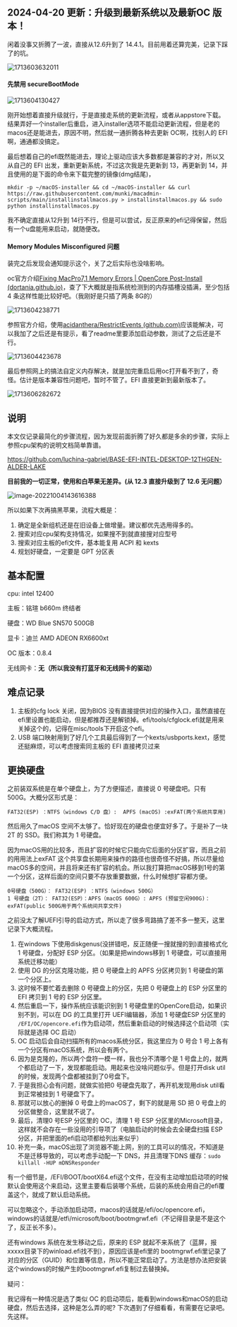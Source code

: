 ## 2024-04-20 更新：升级到最新系统以及最新OC 版本！

闲着没事又折腾了一波，直接从12.6升到了 14.4.1。目前用着还算完美，记录下踩了的坑。

![1713603632011](assets/readme/1713603632011.png)

#### 先禁用 secureBootMode

![1713604130427](assets/readme/1713604130427.png)

刚开始想着直接升级就行，于是直接走系统的更新流程，或者从appstore下载。结果弄好一个installer后重启，进入installer选项不能启动更新流程，但是老的macos还是能进去，原因不明，然后就一通折腾各种去更新 OC啊，找别人的 EFI 啊，通通都没搞定。

最后想着自己的efi既然能进去，理论上驱动应该大多数都是兼容的才对，所以又从自己的 EFI 出发，重新更新系统，不过这次我是先更新到 13，再更新到 14，并且使用的是下面的命令来下载完整的镜像(dmg结尾)，

```shell
mkdir -p ~/macOS-installer && cd ~/macOS-installer && curl https://raw.githubusercontent.com/munki/macadmin-scripts/main/installinstallmacos.py > installinstallmacos.py && sudo python installinstallmacos.py
```

我不确定直接从12升到 14行不行，但是可以尝试，反正原来的efi记得保留，然后有一个u盘能用来启动，就随便改。

#### Memory Modules Misconfigured 问题

装完之后发现会通知提示这个，关了之后实际也没啥影响。

oc官方介绍[Fixing MacPro7,1 Memory Errors | OpenCore Post-Install (dortania.github.io)](https://dortania.github.io/OpenCore-Post-Install/universal/memory.html#mapping-our-memory)，查了下大概就是指系统检测到的内存插槽没插满，至少包括 4 条这样性能比较好吧。（我刚好是只插了两条 8G的）

![1713604238771](assets/readme/1713604238771.png)

参照官方介绍，使用[acidanthera/RestrictEvents (github.com)](https://github.com/acidanthera/RestrictEvents)应该能解决，可以我加了之后还是有提示，看了readme里要添加启动参数，测试了之后还是不行。

![1713604423678](assets/readme/1713604423678.png)

最后参照网上的搞法自定义内存解决，就是加完重启后用oc打开看不到了，奇怪。估计是版本兼容性问题吧，暂时不管了。EFI 直接更新到最新版本了。

![1713606282672](assets/readme/1713606282672.png)

## 说明

本文仅记录最简化的步骤流程，因为发现前面折腾了好久都是多余的步骤，实际上参照cpu架构的说明文档简单靠谱。

https://github.com/luchina-gabriel/BASE-EFI-INTEL-DESKTOP-12THGEN-ALDER-LAKE

**目前我的一切正常，使用和白苹果无差异。(从 12.3 直接升级到了 12.6 无问题）**

![image-20221004143616388](./assets/image-20221004143616388.png)

所以如果下次再搞黑苹果，流程大概是：

1. 确定是全新组机还是在旧设备上做增量。建议都优先选用得多的。
2. 搜索对应cpu架构支持情况，如果搜不到就直接搜对应型号
3. 搜索对应主板的efi文件，基本能复用 ACPI 和 kexts
4. 规划好硬盘，一定要是 GPT 分区表

## 基本配置

cpu: intel 12400

主板：铭瑄 b660m 终结者

硬盘：WD Blue SN570 500GB

显卡：迪兰 AMD ADEON RX6600xt

OC 版本：0.8.4

无线网卡：**无（所以我没有打蓝牙和无线网卡的驱动）**

## 难点记录

1. 主板的cfg lock 关闭，因为BIOS 没有直接提供对应的操作入口，虽然直接在efi里设置也能启动，但是都推荐还是解锁掉。efi/tools/cfglock.efi就是用来关掉这个的，记得在misc/tools下开启这个efi。
2. USB 端口映射用到了好几个工具最后得到了一个kexts/usbports.kext，感觉还挺麻烦，可以考虑搜索同主板的 EFI 直接拷贝过来

## 更换硬盘

之前装双系统是在单个硬盘上，为了方便描述，直接说 0 号硬盘吧。只有 500G。大概分区形式是：

`FAT32(ESP) ：NTFS（windows C/D 盘）:  APFS (macOS) :exFAT(两个系统共享用)`

然后用久了macOS 空间不太够了。恰好现在的硬盘也便宜好多了。于是补了一块 2T 的 SSD。我们称其为 1 号硬盘。

因为macOS用的比较多，而且扩容的时候它只能向它后面的分区扩容，而且之前的用用法上exFAT 这个共享盘长期用来操作的路径也很奇怪不好搞，所以尽量给macOS多的空间，并且将来还有扩容的机会。所以我打算把macOS移到1号的第一个分区，这样后面的空间只要不存放重要数据，什么时候想扩容都方便。

```
0号硬盘（500G）： FAT32(ESP) ：NTFS（windows 500G）
1 号硬盘（2T）： FAT32(ESP）：APFS（macOS 600G）: APFS (预留空闲900G)：exFAT(public 500G用于两个系统间共享文件)
```

之前没太了解UEFI引导的启动方式，所以走了很多弯路搞了差不多一整天，这里记录下大概流程。

1. 在windows 下使用diskgenus(没拼错吧，反正随便一搜就搜的到)直接格式化 1 号硬盘，分配好 ESP 分区。（如果是把windows移到 1 号硬盘，可以直接用系统迁移功能）
2. 使用 DG 的分区克隆功能，把 0 号硬盘上的 APFS 分区拷贝到 1 号硬盘的第一个分区上。
3. 这时候不要忙着去删除 0 号硬盘上的分区，先把 0 号硬盘上的 ESP 分区里的 EFI 拷贝到 1 号的 ESP 分区里。
4. 然后重启一下，操作系统应该能识别到 1 号硬盘里的OpenCore启动，如果识别不到，可以在 DG 的工具里打开 UEFI编辑器，添加 1 号硬盘ESP 分区里的 `/EFI/OC/opencore.efi`作为启动项，然后重新启动的时候选择这个启动项（实际就是选择 OC 启动）
5. OC 启动后会自动扫描所有的macos系统分区，我这里应为 0 号合 1 号上各有一个分区有macOS系统，所以会有两个。
6. 因为是克隆的，所以两个盘符一模一样，我也分不清哪个是 1 号盘上的，就两个都启动了一下，发现都能启动。用起来也没啥问题似乎。但是打开disk util的时候，发现两个盘都被挂到了0号盘下。
7. 于是我担心会有问题，就做实验把0 号硬盘先取了，再开机发现用disk util看到正常被挂到 1 号硬盘下了。
8. 那就可以放心的删掉 0 号盘上的macOS了，剩下的就是用 SD 把 0 号盘上的分区做整合，这里就不说了。
9. 最后，清理0 号ESP 分区里的 OC，清理 1 号 ESP 分区里的Microsoft目录，这样就不会存在一些没用的引导项了（电脑启动的时候会去全硬盘扫描 ESP 分区，并把里面的efi启动项都给列出来似乎）
10. 补充一条，macOS出现了浏览器不能上网，别的工具可以的情况，不知道是不是迁移导致的，可以考虑手动配一下 DNS，并且清理下DNS 缓存：`sudo killall -HUP mDNSResponder`

有一个细节是，/EFI/BOOT/bootX64.efi这个文件，在没有主动增加启动项的时候默认会使用这个来启动，这里主要看后装哪个系统，后装的系统会用自己的efi覆盖这个，就成了默认启动系统。

可以忽略这个，手动添加启动项，macos的话就是/efi/oc/opencore.efi，windows的话就是/etfi/microsoft/boot/bootmgrwf.efi（不记得目录是不是这个了，反正长不多）。

还有windows 系统在发生移动之后，原来的 ESP 就起不来系统了（蓝屏，报xxxxx目录下的winload.efi找不到），原因应该是efi里的 bootmgrwf.efi里记录了对应的分区（GUID）和位置等信息，所以不能正常启动了。方法是想办法把安装这个windows的时候产生的bootmgrwf.efi复制过去替换掉。

疑问：

我记得有一种情况是选了类似 OC 的启动项后，能看到windows和macOS的启动硬盘，然后去选择，这种是怎么弄的呢? 下次遇到了仔细看看，有需要在记录吧。先这样。
